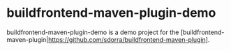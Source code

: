 buildfrontend-maven-plugin-demo
===============================

buildfrontend-maven-plugin-demo is a demo project for the [buildfrontend-maven-plugin|https://github.com/sdorra/buildfrontend-maven-plugin].
